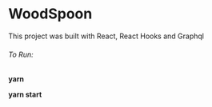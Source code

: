 <h1>WoodSpoon</h1>

This project was built with React, React Hooks and Graphql

<h6>To Run:</h6>

<b>yarn</b>

<b>yarn start</b>
